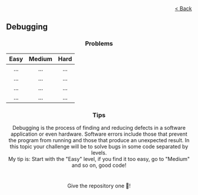 <p align="right">
  <a href="../../README.md">< Back</a>
</p>

<h2>Debugging</h2>

<h3 align="center">Problems</h3>

<div align="center">

| Easy 	| Medium 	| Hard 	|
|:---:	|:---:	|:---:	|
| ...	| ...	| ... |
| ...	| ...	| ...	|
| ... | ... | ... |
| ... | ... | ... |

</div>

<h3 align="center">Tips</h3>

<p align="center">Debugging is the process of finding and reducing defects in a software application or even hardware. Software errors include those that prevent the program from running and those that produce an unexpected result. In this topic your challenge will be to solve bugs in some code separated by levels.
<br>
My tip is: Start with the "Easy" level, if you find it too easy, go to "Medium" and so on, good code!</p>

#

<p align="center">Give the repository one 🌟!<p>
